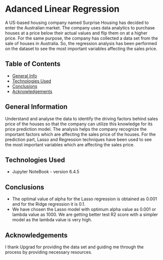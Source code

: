 # Adanced Linear Regression
A US-based housing company named Surprise Housing has decided to enter the Australian market. The company uses data analytics to purchase houses at a price below their actual values and flip them on at a higher price. For the same purpose, the company has collected a data set from the sale of houses in Australia.
So, the regression analysis has been performed on the dataset to see the most important variables affecting the sales price.


## Table of Contents
* [General Info](#general-information)
* [Technologies Used](#technologies-used)
* [Conclusions](#conclusions)
* [Acknowledgements](#acknowledgements)

<!-- You can include any other section that is pertinent to your problem -->

## General Information
Understand and analyse the data to identify the driving factors behind sales price of the houses so that the company can utilize this knowledge for its price prediction model.
The analysis helps the company recognize the important factors which are affecting the sales price of the houses.
For the prediction part, Lasso and Regression techniques have been used to see the most important variables which are affecting the sales price.
<!-- You don't have to answer all the questions - just the ones relevant to your project. -->




## Technologies Used
- Jupyter NoteBook - version 6.4.5


<!-- As the libraries versions keep on changing, it is recommended to mention the version of library used in this project -->



## Conclusions
- The optimal value of alpha for the Lasso regression is obtained as 0.001 and for the Ridge regression it is 0.1.
- We have chosen the Lasso model with optimum alpha value as 0.001 or lambda value as 1000. We are getting better test R2 score with a simpler model as the lambda value is very high.


<!-- You don't have to answer all the questions - just the ones relevant to your project. -->

## Acknowledgements
I thank Upgrad for providing the data set and guiding me through the process by providing necessary resources.





<!-- Optional -->
<!-- ## License -->
<!-- This project is open source and available under the [... License](). -->

<!-- You don't have to include all sections - just the one's relevant to your project -->
